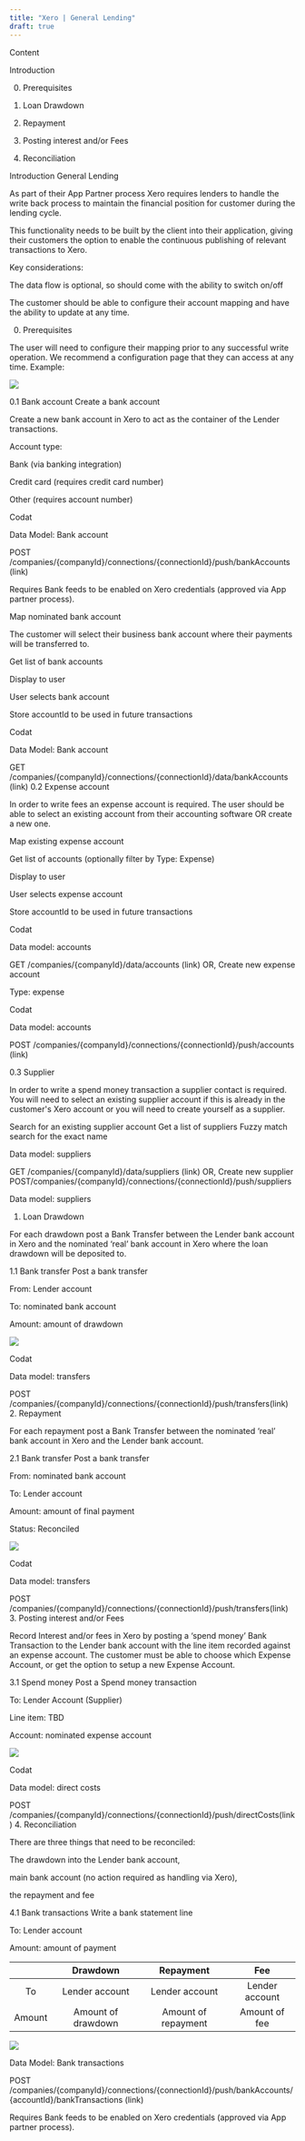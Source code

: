 ```yaml
---
title: "Xero | General Lending"
draft: true
---
```


Content

Introduction

0. Prerequisites

1. Loan Drawdown

2. Repayment

3. Posting interest and/or Fees

4. Reconciliation

Introduction
General Lending

As part of their App Partner process Xero requires lenders to handle the write back process to maintain the financial position for customer during the lending cycle.

This functionality needs to be built by the client into their application, giving their customers the option to enable the continuous publishing of relevant transactions to Xero.

Key considerations:

The data flow is optional, so should come with the ability to switch on/off

The customer should be able to configure their account mapping and have the ability to update at any time.

0. Prerequisites

The user will need to configure their mapping prior to any successful write operation. We recommend a configuration page that they can access at any time. Example: 

![](/img/integrations/accounting/xero/xero-general-lending-1.PNG)

0.1 Bank account
Create a bank account 

Create a new bank account in Xero to act as the container of the Lender transactions.

Account type:

Bank (via banking integration)

Credit card (requires credit card number)

Other (requires account number)

Codat

Data Model: Bank account

POST /companies/{companyId}/connections/{connectionId}/push/bankAccounts (link)

Requires Bank feeds to be enabled on Xero credentials (approved via App partner process).

Map nominated bank account

The customer will select their business bank account where their payments will be transferred to.

Get list of bank accounts

Display to user

User selects bank account

Store accountId to be used in future transactions

Codat

Data Model: Bank account

GET /companies/{companyId}/connections/{connectionId}/data/bankAccounts (link)
0.2 Expense account

In order to write fees an expense account is required. The user should be able to select an existing account from their accounting software OR create a new one.

Map existing expense account

Get list of accounts (optionally filter by Type: Expense)

Display to user

User selects expense account

Store accountId to be used in future transactions

Codat

Data model: accounts

GET /companies/{companyId}/data/accounts (link)
OR, Create new expense account

Type: expense

Codat

Data model: accounts

POST /companies/{companyId}/connections/{connectionId}/push/accounts (link)

0.3 Supplier

In order to write a spend money transaction a supplier contact is required. You will need to select an existing supplier account if this is already in the customer's Xero account or you will need to create yourself as a supplier.

Search for an existing supplier account
Get a list of suppliers
Fuzzy match search for the exact name

Data model: suppliers

GET /companies/{companyId}/data/suppliers (link)
OR, Create new supplier
POST ​/companies​/{companyId}​/connections​/{connectionId}​/push​/suppliers

Data model: suppliers

1. Loan Drawdown

For each drawdown post a Bank Transfer between the Lender bank account in Xero and the nominated ‘real’ bank account in Xero where the loan drawdown will be deposited to.

1.1 Bank transfer
Post a bank transfer

From: Lender account

To: nominated bank account

Amount: amount of drawdown

![](/img/integrations/accounting/xero/xero-general-lending-2.png)

Codat

Data model: transfers

POST /companies/{companyId}/connections/{connectionId}/push/transfers(link) 2. Repayment

For each repayment post a Bank Transfer between the nominated ‘real’ bank account in Xero and the Lender bank account.

2.1 Bank transfer
Post a bank transfer

From: nominated bank account

To: Lender account

Amount: amount of final payment

Status: Reconciled

![](/img/integrations/accounting/xero/xero-general-lending-3.png)

Codat

Data model: transfers

POST /companies/{companyId}/connections/{connectionId}/push/transfers(link) 3. Posting interest and/or Fees

Record Interest and/or fees in Xero by posting a ‘spend money’ Bank Transaction to the Lender bank account with the line item recorded against an expense account. The customer must be able to choose which Expense Account, or get the option to setup a new Expense Account.

3.1 Spend money
Post a Spend money transaction

To: Lender Account (Supplier)

Line item: TBD

Account: nominated expense account

![](/img/integrations/accounting/xero/xero-general-lending-4.png)

Codat

Data model: direct costs

POST /companies/{companyId}/connections/{connectionId}/push/directCosts(link) 4. Reconciliation

There are three things that need to be reconciled:

The drawdown into the Lender bank account,

main bank account (no action required as handling via Xero),

the repayment and fee

4.1 Bank transactions
Write a bank statement line

To: Lender account

Amount: amount of payment

|        |      Drawdown      |      Repayment      |      Fee       |
| :----: | :----------------: | :-----------------: | :------------: |
|   To   |   Lender account   |   Lender account    | Lender account |
| Amount | Amount of drawdown | Amount of repayment | Amount of fee  |

![](/img/integrations/accounting/xero/xero-general-lending-5.png)

Data Model: Bank transactions

POST /companies/{companyId}/connections/{connectionId}/push/bankAccounts/{accountId}/bankTransactions (link)

Requires Bank feeds to be enabled on Xero credentials (approved via App partner process).
